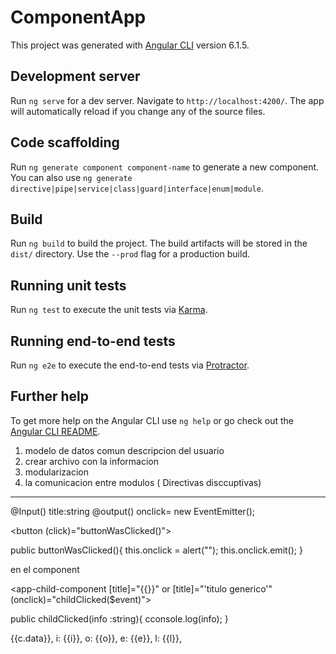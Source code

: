 # ComponentApp

This project was generated with [Angular CLI](https://github.com/angular/angular-cli) version 6.1.5.

## Development server

Run `ng serve` for a dev server. Navigate to `http://localhost:4200/`. The app will automatically reload if you change any of the source files.

## Code scaffolding

Run `ng generate component component-name` to generate a new component. You can also use `ng generate directive|pipe|service|class|guard|interface|enum|module`.

## Build

Run `ng build` to build the project. The build artifacts will be stored in the `dist/` directory. Use the `--prod` flag for a production build.

## Running unit tests

Run `ng test` to execute the unit tests via [Karma](https://karma-runner.github.io).

## Running end-to-end tests

Run `ng e2e` to execute the end-to-end tests via [Protractor](http://www.protractortest.org/).

## Further help

To get more help on the Angular CLI use `ng help` or go check out the [Angular CLI README](https://github.com/angular/angular-cli/blob/master/README.md).

1. modelo de datos comun descripcion del usuario
2. crear archivo con la informacion
3. modularizacion
4. la comunicacion entre modulos ( Directivas disccuptivas)

------------------------------

@Input() title:string
@output() onclick= new EventEmitter<string>();

<button (click)="buttonWasClicked()"></button>

public buttonWasClicked(){
	this.onclick = alert("");
	this.onclick.emit();
}


en el component


<app-child-component [title]="{{}}" or 
					 [title]="'titulo generico'" 
					 (onclick)="childClicked($event)">
					 
public childClicked(info :string){
	cconsole.log(info);
}


<p *ngfor="let c collection; let i = index;let o = odd; let e= even;let f =  first;let l = last ">
{{c.data}},
i: {{i}},
o: {{o}},
e: {{e}},
l: {{l}},
</p>